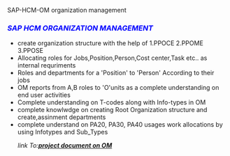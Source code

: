  SAP-HCM-OM
organization management
<!DOCTYPE html>
<html>

<head>
    <meta charset="utf-8">
    <title>Organization Management</title>
</head>

<body>
    <h3><em>
            <p style="color: blue;">SAP HCM ORGANIZATION MANAGEMENT </h3></em>
    <ul>
                <li> create organization structure with the help of 1.PPOCE 2.PPOME 3.PPOSE </li>
                <li>Allocating roles for Jobs,Position,Person,Cost center,Task etc.. as internal requriments</li>
                <li>Roles and departments for a 'Position' to 'Person' According to their jobs</li>
                <li>OM reports from A,B roles to 'O'units as a complete understanding on end user activities</li>
                <li>Complete understanding on T-codes along with Info-types in OM </li>
                <li>complete knowlwdge on creating Root Organization structure and create,assinment departments </li>
                <li>complete understand on PA20, PA30, PA40 usages work allocations by using Infotypes and Sub_Types
                </li>
                <p><em>link To:<a
                            href="https://docs.google.com/document/d/1DbudnewJ2Bo93aBb40fmdq59P5glkT9JUJCJM4F57ag/edit?usp=sharing"><strong>project
                                document on OM</a></em></strong> </p>
        <!--<li>prepare complex sentences in english</li>-->
        <!--<li><a href="http://www.tyconline.com">improve my skill through writing online exams</a></li>-->
    </ul>
</body>

</html>
